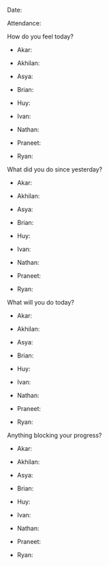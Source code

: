 Date:

Attendance:

How do you feel today?

* Akar:
  
* Akhilan:
  
* Asya:
  
* Brian:
  
* Huy:
  
* Ivan:
  
* Nathan:
  
* Praneet:
  
* Ryan:

What did you do since yesterday?

* Akar:
  
* Akhilan:
  
* Asya:
  
* Brian:
  
* Huy:
  
* Ivan:
  
* Nathan:
  
* Praneet:
  
* Ryan:

What will you do today?

* Akar:
  
* Akhilan:
  
* Asya:
  
* Brian:
  
* Huy:
  
* Ivan:
  
* Nathan:
  
* Praneet:
  
* Ryan:

Anything blocking your progress?

* Akar:
  
* Akhilan:
  
* Asya:
  
* Brian:
  
* Huy:
  
* Ivan:
  
* Nathan:
  
* Praneet:
  
* Ryan:

